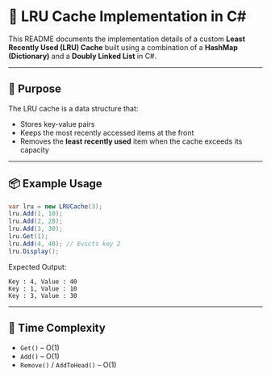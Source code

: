 # 🧾 LRU Cache Implementation in C#

This README documents the implementation details of a custom **Least Recently Used (LRU) Cache** built using a combination of a **HashMap (Dictionary)** and a **Doubly Linked List** in C#.

---

## 🚀 Purpose
The LRU cache is a data structure that:
- Stores key-value pairs
- Keeps the most recently accessed items at the front
- Removes the **least recently used** item when the cache exceeds its capacity

---

## 📦 Example Usage
```csharp
var lru = new LRUCache(3);
lru.Add(1, 10);
lru.Add(2, 20);
lru.Add(3, 30);
lru.Get(1);
lru.Add(4, 40); // Evicts key 2
lru.Display();
```

Expected Output:
```
Key : 4, Value : 40
Key : 1, Value : 10
Key : 3, Value : 30

```

---

## 🧠 Time Complexity
- `Get()` – O(1)
- `Add()` – O(1)
- `Remove()` / `AddToHead()` – O(1)